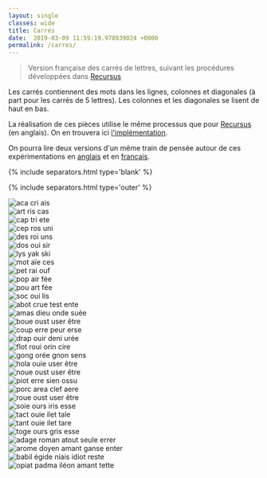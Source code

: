 ```yaml
---
layout: single
classes: wide
title: Carrés 
date:  2019-03-09 11:59:19.970839024 +0000
permalink: /carres/
---
```


> Version française des carrés de lettres, suivant les procédures développées dans [Recursus](https://recursus.co/)

<!--more-->

Les carrés contiennent des mots dans les lignes, colonnes et diagonales (à part pour les carrés de 5 lettres). Les colonnes et les diagonales se lisent de haut en bas.

La réalisation de ces pièces utilise le même processus que pour [Recursus](https://recursus.co/category/squares.html) (en anglais). On en trouvera ici [l'implémentation](https://github.com/jchwenger/WordSquares). 

On pourra lire deux versions d'un même train de pensée autour de ces expérimentations en [anglais](https://recursus.co/squares/writing-under-computation/) et en [français](https://jeremiewenger.com/assets/ca-artificiel/JWenger_printemps_2019_%C3%A9criture_double.pdf).

{% include separators.html type='blank' %}

{% include separators.html type='outer' %}

![aca cri ais](/assets/carres/ACA_CRI_AIS_2019_2_27.png)  
![art ris cas](/assets/carres/ART_RIS_CAS_2019_2_27.png)  
![cap tri ete](/assets/carres/CAP_TRI_ETE_2019_2_27.png)  
![cep ros uni](/assets/carres/CEP_ROS_UNI_2019_2_27.png)  
![des roi uns](/assets/carres/DES_ROI_UNS_2019_2_27.png)  
![dos oui sir](/assets/carres/DOS_OUI_SIR_2019_2_27.png)  
![lys yak ski](/assets/carres/LYS_YAK_SKI_2019_2_27.png)  
![mot aïe ces](/assets/carres/MOT_AIE_CES_2019_2_27.png)  
![pet rai ouf](/assets/carres/PET_RAI_OUF_2019_2_27.png)  
![pop air fée](/assets/carres/POP_AIR_FEE_2019_2_27.png)  
![pou art fée](/assets/carres/POU_ART_FEE_2019_2_27.png)  
![soc oui lis](/assets/carres/SOC_OUI_LIS_2019_2_27.png)  
![abot crue test ente](/assets/carres/ABOT_CRUE_TEST_ENTE_2019_2_27.png)  
![amas dieu onde suée](/assets/carres/AMAS_DIEU_ONDE_SUEE_2019_2_27.png)  
![boue oust user être](/assets/carres/BOUE_OUST_USER_ETRE_2019_2_27.png)  
![coup erre peur erse](/assets/carres/COUP_ERRE_PEUR_ERSE_2019_2_27.png)  
![drap ouir deni urée](/assets/carres/DRAP_OUIR_DENI_UREE_2019_2_27.png)  
![flot roui orin cire](/assets/carres/FLOT_ROUI_ORIN_CIRE_2019_2_27.png)  
![gong orée gnon sens](/assets/carres/GONG_OREE_GNON_SENS_2019_2_27.png)  
![hola ouie user être](/assets/carres/HOLA_OUIE_USER_ETRE_2019_2_27.png)  
![noue oust user être](/assets/carres/NOUE_OUST_USER_ETRE_2019_2_27.png)  
![piot erre sien ossu](/assets/carres/PIOT_ERRE_SIEN_OSSU_2019_2_27.png)  
![porc area clef aere](/assets/carres/PORC_AREA_CLEF_AERE_2019_2_27.png)  
![roue oust user être](/assets/carres/ROUE_OUST_USER_ETRE_2019_2_27.png)  
![soie ours iris esse](/assets/carres/SOIE_OURS_IRIS_ESSE_2019_2_27.png)  
![tact ouie ilet tale](/assets/carres/TACT_OUIE_ILET_TALE_2019_2_27.png)  
![tant ouie ilet tare](/assets/carres/TANT_OUIE_ILET_TARE_2019_2_27.png)  
![toge ours gris esse](/assets/carres/TOGE_OURS_GRIS_ESSE_2019_2_27.png)  
![adage roman atout seule errer](/assets/carres/ADAGE_ROMAN_ATOUT_SEULE_ERRER_2019_3_1.png)  
![arome doyen amant ganse enter](/assets/carres/AROME_DOYEN_AMANT_GANSE_ENTER_2019_3_1.png)  
![babil égide niais idiot reste](/assets/carres/BABIL_ÉGIDE_NIAIS_IDIOT_RESTE_2019_3_1.png)  
![opiat padma iléon amant tette](/assets/carres/OPIAT_PADMA_ILÉON_AMANT_TETTE_2019_3_1.png)  
